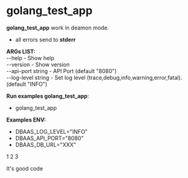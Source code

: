# golang_test_app

**golang_test_app** work in deamon mode.

* all errors send to **stderr**


**ARGs LIST:**\
--help - Show help\
--version - Show version\
--api-port string - API Port (default "8080")\
--log-level string - Set log level (trace,debug,info,warning,error,fatal). (default "INFO")

**Run examples golang_test_app**:
* golang_test_app

**Examples ENV:**
* DBAAS_LOG_LEVEL="INFO"
* DBAAS_API_PORT="8080"
* DBAAS_DB_URL="XXX"

1
2
3

It's good code